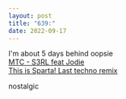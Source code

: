 ```yaml
---
layout: post
title: "639:"
date: 2022-09-17
---
```


I'm about 5 days behind oopsie  
[MTC \- S3RL feat Jodie](https://youtu.be/m38g4L1U0rc)  
[This is Sparta\! Last techno remix](https://youtu.be/rvYZRskNV3w)

nostalgic
